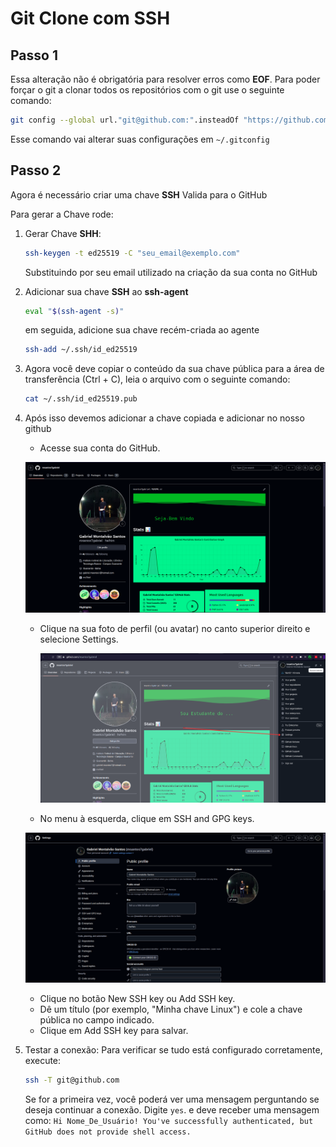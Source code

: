 # Git Clone com SSH

## Passo 1

Essa alteração não é obrigatória para resolver erros como **EOF**.
Para poder forçar o git a clonar todos os repositórios com o git use o seguinte comando:

```BASH
git config --global url."git@github.com:".insteadOf "https://github.com/"
```

Esse comando vai alterar suas configurações em `~/.gitconfig`

## Passo 2

Agora é necessário criar uma chave **SSH** Valida para o GitHub

Para gerar a Chave rode:

1. Gerar Chave **SHH**:

   ```BASH
   ssh-keygen -t ed25519 -C "seu_email@exemplo.com"
   ```

   Substituindo por seu email utilizado na criação da sua conta no GitHub

1. Adicionar sua chave **SSH** ao **ssh-agent**

   ```BASH
   eval "$(ssh-agent -s)"
   ```

   em seguida, adicione sua chave recém-criada ao agente

   ```BASH
   ssh-add ~/.ssh/id_ed25519
   ```

1. Agora você deve copiar o conteúdo da sua chave pública para a área de transferência (Ctrl + C), leia o arquivo com o seguinte comando:

   ```BASH
   cat ~/.ssh/id_ed25519.pub
   ```

1. Após isso devemos adicionar a chave copiada e adicionar no nosso github

   - Acesse sua conta do GitHub.

   ![Pagina inicial do seu perfil no GitHub](images/perfil_git.png)

   - Clique na sua foto de perfil (ou avatar) no canto superior direito e selecione Settings.

     ![Pagina inicial do seu perfil no GitHub](images/where_is_config.png)

   - No menu à esquerda, clique em SSH and GPG keys.

   ![SSH](images/config_menu.png)

   - Clique no botão New SSH key ou Add SSH key.
   - Dê um título (por exemplo, "Minha chave Linux") e cole a chave pública no campo indicado.
   - Clique em Add SSH key para salvar.

1. Testar a conexão:
   Para verificar se tudo está configurado corretamente, execute:
   ```BASH
   ssh -T git@github.com
   ```
   Se for a primeira vez, você poderá ver uma mensagem perguntando se deseja continuar a conexão. Digite `yes`. e deve receber uma mensagem como: `Hi Nome_De_Usuário! You've successfully authenticated, but GitHub does not provide shell access.`

